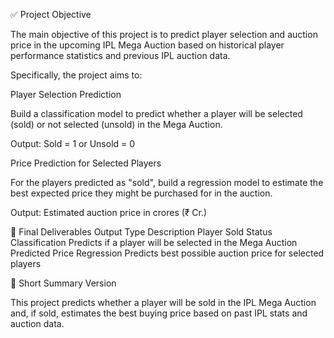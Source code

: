 ✅ Project Objective

The main objective of this project is to predict player selection and auction price in the upcoming IPL Mega Auction based on historical player performance statistics and previous IPL auction data.

Specifically, the project aims to:

Player Selection Prediction

Build a classification model to predict whether a player will be selected (sold) or not selected (unsold) in the Mega Auction.

Output: Sold = 1 or Unsold = 0

Price Prediction for Selected Players

For the players predicted as "sold", build a regression model to estimate the best expected price they might be purchased for in the auction.

Output: Estimated auction price in crores (₹ Cr.)

🎯 Final Deliverables
Output	Type	Description
Player Sold Status	Classification	Predicts if a player will be selected in the Mega Auction
Predicted Price	Regression	Predicts best possible auction price for selected players

📌 Short Summary Version

This project predicts whether a player will be sold in the IPL Mega Auction and, if sold, estimates the best buying price based on past IPL stats and auction data.
